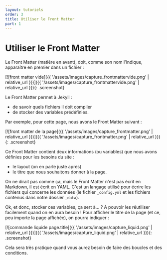 ```yaml
---
layout: tutoriels
order: 3
title: Utiliser le Front Matter
part: 1
---
```

# Utiliser le Front Matter
Le Front Matter (matière en avant), doit, comme son nom l'indique, apparaître en premier dans un fichier : 

[![front matter vide]({{ '/assets/images/capture_frontmattervide.png' | relative_url }})]({{ '/assets/images/capture_frontmattervide.png' | relative_url }}){: .screenshot}

Le Front Matter permet à Jekyll :
- de savoir quels fichiers il doit compiler
- de stocker des variables prédéfinies.

Par exemple, pour cette page, nous avons le Front Matter suivant :

[![front matter de la page]({{ '/assets/images/capture_frontmatter.png' | relative_url }})]({{ '/assets/images/capture_frontmatter.png' | relative_url }}){: .screenshot}

Ce Front Matter contient deux informations (ou variables) que nous avons définies pour les besoins du site :
- le layout (on en parle juste après)
- le titre que nous souhaitons donner à la page.

On ne dirait pas comme ça, mais le Front Matter n'est pas écrit en Markdown, il est écrit en YAML. C'est un langage utilisé pour écrire les fichiers qui concerne les données (le fichier `_config.yml` et les fichiers contenus dans notre dossier `_data`).

Ok, et donc, stocker ces variables, ça sert à... ? A pouvoir les réutiliser facilement quand on en aura besoin ! Pour afficher le titre de la page (et ce, peu importe la page affichée), on pourra indiquer :

[![commande liquide page.title]({{ '/assets/images/capture_liquid.png' | relative_url }})]({{ '/assets/images/capture_liquid.png' | relative_url }}){: .screenshot}

Cela sera très pratique quand vous aurez besoin de faire des boucles et des conditions.

